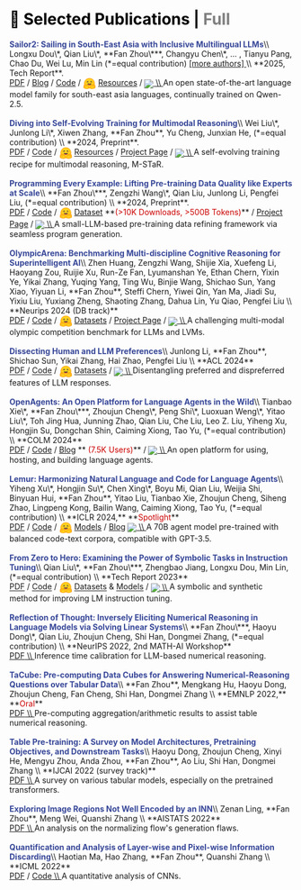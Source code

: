 <!-- CSS 样式：默认未选中显示灰色，选中时为黑色 -->
<style>
  .publication-header span {
    cursor: pointer;
    color: gray;
  }
  .publication-header span.active {
    color: black;
  }
</style>

<div id="publications">

<!-- 标题区域，使用 h1 实现 Markdown 的 # 标题效果 -->
<h1 class="publication-header">
  <span id="selectedHeader" class="active" onclick="filterPubs('selected')">📖 Selected Publications</span> |
  <span id="fullHeader" onclick="filterPubs('full')">Full</span>
</h1>


<div class="paper-box-text" data-selected="true" markdown="1">
<strong><font color="#374798">Sailor2: Sailing in South-East Asia with Inclusive Multilingual LLMs</font></strong>\\
Longxu Dou\*, Qian Liu\*, **Fan Zhou\***, Changyu Chen\*, 
<span id="authorsCollapsed">... , </span>
<span id="authorsExpanded" style="display: none;">
Zili Wang, Ziqi Jin, Zichen Liu, Tongyao Zhu, Cunxiao Du, Penghui Yang, Haonan Wang, Xin Mao, Xiachong Feng, Man Tsung Yeung, Xinyi Wan, Kunat Pipatanakul, Fajri Koto, Min Si Thu, Hynek Kydlicek, Zeyi Liu, Qunshu Lin, Sittipong Sripaisarnmongkol, Kridtaphad Sae-Khow, Nirattisai Thongchim, Taechawat Konkaew, Narong Borijindargoon, Matichon Maneegard, Phakphum Artkaew, Quan Nguyen, Wannaphong Phatthiyaphaibun, Zheng-Xin Yong, Anh Dao, Hoang H. Tran, Mike Zhang, 
</span>
Tianyu Pang, Chao Du, Wei Lu, Min Lin (*=equal contribution)
<a href="#" onclick="
      var a = document.getElementById('authorsExpanded');
      var c = document.getElementById('authorsCollapsed');
      if(a.style.display==='none'){
         a.style.display='inline';
         c.style.display='none';
         this.innerText='[less authors]';
      } else {
         a.style.display='none';
         c.style.display='inline';
         this.innerText='[more authors]';
      }
      return false;
    ">
[more authors]
</a> \\
**2025, Tech Report**. <br>
<a href="https://arxiv.org/abs/2502.12982" style="pdf"><span>PDF</span></a> /
<a href="https://sea-sailor.github.io/blog/sailor2/" style="code"><span>Blog</span></a> /
<a href="https://github.com/sail-sg/sailor2" style="code"><span>Code</span></a> /
<img src="images/huggingface_logo.svg" width=23em style="vertical-align: middle;"> 
<a href="https://huggingface.co/sailor2" style="pdf"><span>Resources</span></a> /
<a href="https://github.com/sail-sg/sailor2">
<img src="https://img.shields.io/github/stars/sail-sg/sailor2?style=social" style="vertical-align: middle;"> \\
</a>
<span>An open state-of-the-art language model family for south-east asia languages, continually trained on Qwen-2.5.</span>
<br>
<br>
</div>

<div class="paper-box-text" data-selected="false" markdown="1">
<strong><font color="#374798">Diving into Self-Evolving Training for Multimodal Reasoning</font></strong>\\
Wei Liu\*, Junlong Li\*, Xiwen Zhang, **Fan Zhou**, Yu Cheng, Junxian He, (*=equal contribution) \\
**2024, Preprint**. <br>
<a href="https://arxiv.org/abs/2412.17451" style="pdf"><span>PDF</span></a> / 
<a href="https://github.com/hkust-nlp/mstar" style="code"><span>Code</span></a> / 
<img src="images/huggingface_logo.svg" width=23em style="vertical-align: middle;"> 
<a href="https://huggingface.co/collections/hkust-nlp/m-star-676bbf9f749dbf511e7c4a32" style="pdf"><span>Resources</span></a> /
<a href="https://mstar-lmm.github.io/" style="code"><span>Project Page</span></a> /
<a href="https://github.com/hkust-nlp/mstar">
<img src="https://img.shields.io/github/stars/hkust-nlp/mstar?style=social" style="vertical-align: middle;"> \\
</a>
<span>A self-evolving training recipe for multimodal reasoning, M-STaR.</span>
<br>
<br>
</div>

<div class="paper-box-text" data-selected="true" markdown="1">
<strong><font color="#374798">Programming Every Example: Lifting Pre-training Data Quality like Experts at Scale</font></strong>\\
**Fan Zhou\***, Zengzhi Wang\*, Qian Liu, Junlong Li, Pengfei Liu, (*=equal contribution) \\
**2024, Preprint**. <br>
<a href="https://arxiv.org/abs/2409.17115" style="pdf"><span>PDF</span></a> / 
<a href="https://github.com/GAIR-NLP/ProX" style="code"><span>Code</span></a> / 
<img src="images/huggingface_logo.svg" width=23em style="vertical-align: middle;"> 
<a href="https://huggingface.co/gair-prox" style="pdf"><span>Dataset</span></a>
<span>**<font color="#cc0000">(>10K Downloads, >500B Tokens)</font>**</span> / 
<a href="https://gair-nlp.github.io/ProX" style="pdf"><span>Project Page</span></a> / 
<a href="https://github.com/GAIR-NLP/ProX">
<img src="https://img.shields.io/github/stars/GAIR-NLP/ProX?style=social" style="vertical-align: middle;"> \\
</a>
<span>A small-LLM-based pre-training data refining framework via seamless program generation.</span> 
<br>
<br>
</div>

<div class="paper-box-text" data-selected="false" markdown="1">
<strong><font color="#374798">OlympicArena: Benchmarking Multi-discipline Cognitive Reasoning for Superintelligent AI</font></strong>\\
Zhen Huang, Zengzhi Wang, Shijie Xia, Xuefeng Li, Haoyang Zou, Ruijie Xu, Run-Ze Fan, Lyumanshan Ye, Ethan Chern, Yixin Ye, Yikai Zhang, Yuqing Yang, Ting Wu, Binjie Wang, Shichao Sun, Yang Xiao, Yiyuan Li, **Fan Zhou**, Steffi Chern, Yiwei Qin, Yan Ma, Jiadi Su, Yixiu Liu, Yuxiang Zheng, Shaoting Zhang, Dahua Lin, Yu Qiao, Pengfei Liu \\
**Neurips 2024 (DB track)** <br>
<a href="https://arxiv.org/abs/2406.12753" style="pdf"><span>PDF</span></a> /
<a href="https://github.com/GAIR-NLP/OlympicArena" style="code"><span>Code</span></a> /
<img src="images/huggingface_logo.svg" width=23em style="vertical-align: middle;"> 
<a href="https://huggingface.co/datasets/GAIR/OlympicArena" style="pdf"><span>Datasets</span></a> /
<a href="https://gair-nlp.github.io/OlympicArena/" style="pdf"><span>Project Page</span></a> /
<a href="https://github.com/GAIR-NLP/OlympicArena">
<img src="https://img.shields.io/github/stars/GAIR-NLP/OlympicArena?style=social" style="vertical-align: middle;"> \\
</a>
<span>A challenging multi-modal olympic competition benchmark for LLMs and LVMs.</span> 
<br>
<br>
</div>

<div class="paper-box-text" data-selected="false" markdown="1">
<strong><font color="#374798">Dissecting Human and LLM Preferences</font></strong>\\
Junlong Li, **Fan Zhou**, Shichao Sun, Yikai Zhang, Hai Zhao, Pengfei Liu \\
**ACL 2024** <br>
<a href="https://arxiv.org/abs/2402.11296" style="pdf"><span>PDF</span></a> /
<a href="https://github.com/GAIR-NLP/Preference-Dissection" style="code"><span>Code</span></a> /
<img src="images/huggingface_logo.svg" width=23em style="vertical-align: middle;"> 
<a href="https://huggingface.co/datasets/GAIR/Preference-Dissection" style="pdf"><span>Datasets</span></a> /
<a href="https://github.com/GAIR-NLP/Preference-Dissection">
<img src="https://img.shields.io/github/stars/GAIR-NLP/Preference-Dissection?style=social" style="vertical-align: middle;"> \\
</a>
<span>Disentangling preferred and dispreferred features of LLM responses.</span> 
<br>
<br>
</div>

<div class="paper-box-text" data-selected="true" markdown="1">
<strong><font color="#374798">OpenAgents: An Open Platform for Language Agents in the Wild</font></strong>\\
Tianbao Xie\*, **Fan Zhou\***, Zhoujun Cheng\*, Peng Shi\*, Luoxuan Weng\*, Yitao Liu\*, Toh Jing Hua, Junning Zhao, Qian Liu, Che Liu, Leo Z. Liu, Yiheng Xu, Hongjin Su, Dongchan Shin, Caiming Xiong, Tao Yu, (*=equal contribution) \\
**COLM 2024** <br>
<a href="https://arxiv.org/abs/2310.10634" style="pdf"><span>PDF</span></a> /
<a href="https://github.com/xlang-ai/OpenAgents" style="code"><span>Code</span></a> /
<a href="https://www.xlang.ai/blog/xlang-intro" style="pdf"><span>Blog</span></a>
<span>**<font color="#cc0000"> (7.5K Users)</font>**</span> / 
<a href="https://github.com/xlang-ai/OpenAgents">
<img src="https://img.shields.io/github/stars/xlang-ai/OpenAgents?style=social" style="vertical-align: middle;"> \\
</a>
<span>An open platform for using, hosting, and building language agents.</span> 
<br>
<br>
</div>

<div class="paper-box-text" data-selected="true" markdown="1">
<strong><font color="#374798">Lemur: Harmonizing Natural Language and Code for Language Agents</font></strong>\\
Yiheng Xu\*, Hongjin Su\*, Chen Xing\*, Boyu Mi, Qian Liu, Weijia Shi, Binyuan Hui, **Fan Zhou**, Yitao Liu, Tianbao Xie, Zhoujun Cheng, Siheng Zhao, Lingpeng Kong, Bailin Wang, Caiming Xiong, Tao Yu, (*=equal contribution) \\
**ICLR 2024,** **<font color="#cc0000">Spotlight</font>** <br>
<a href="https://arxiv.org/abs/2310.06830" style="pdf"><span>PDF</span></a> /
<a href="https://github.com/OpenLemur/Lemur" style="code"><span>Code</span></a> /
<img src="images/huggingface_logo.svg" width=23em style="vertical-align: middle;"> 
<a href="https://huggingface.co/OpenLemur" style="pdf"><span>Models</span></a> /
<a href="https://www.xlang.ai/blog/openlemur" style="pdf"><span>Blog</span></a>
<a href="https://github.com/OpenLemur/Lemur">
<img src="https://img.shields.io/github/stars/OpenLemur/Lemur?style=social" style="vertical-align: middle;"> \\
</a>
<span>A 70B agent model pre-trained with balanced code-text corpora, compatible with GPT-3.5.</span>
<br>
<br>
</div>

<div class="paper-box-text" data-selected="false" markdown="1">
<strong><font color="#374798">From Zero to Hero: Examining the Power of Symbolic Tasks in Instruction Tuning</font></strong>\\
Qian Liu\*, **Fan Zhou\***, Zhengbao Jiang, Longxu Dou, Min Lin, (*=equal contribution) \\
**Tech Report 2023** <br>
<a href="https://arxiv.org/abs/2304.07995" style="pdf"><span>PDF</span></a> /
<a href="https://github.com/sail-sg/symbolic-instruction-tuning" style="code"><span>Code</span></a> /
<img src="images/huggingface_logo.svg" width=23em style="vertical-align: middle;"> 
<a href="https://huggingface.co/datasets/sail/symbolic-instruction-tuning" style="pdf"><span>Datasets</span></a> &
<a href="https://huggingface.co/models?search=sail/tapex-zero"><span>Models</span></a> /
<a href="https://github.com/sail-sg/symbolic-instruction-tuning">
<img src="https://img.shields.io/github/stars/sail-sg/symbolic-instruction-tuning?style=social" style="vertical-align: middle;"> \\
</a>
<span>A symbolic and synthetic method for improving LM instruction tuning.</span> 
<br>
<br>
</div>

<div class="paper-box-text" data-selected="false" markdown="1">
<strong><font color="#374798">Reflection of Thought: Inversely Eliciting Numerical Reasoning in Language Models via Solving Linear Systems</font></strong>\\
**Fan Zhou\***, Haoyu Dong\*, Qian Liu, Zhoujun Cheng, Shi Han, Dongmei Zhang, (*=equal contribution) \\
**NeurIPS 2022, 2nd MATH-AI Workshop** <br>
<a href="https://arxiv.org/abs/2210.05075" style="pdf"><span>PDF</span> \\
</a>
<span>Inference time calibration for LLM-based numerical reasoning.</span> 
<br>
<br>
</div>
 
<div class="paper-box-text" data-selected="true" markdown="1">
<strong><font color="#374798">TaCube: Pre-computing Data Cubes for Answering Numerical-Reasoning Questions over Tabular Data</font></strong>\\
**Fan Zhou**, Mengkang Hu, Haoyu Dong, Zhoujun Cheng, Fan Cheng, Shi Han, Dongmei Zhang \\
**EMNLP 2022,** **<font color="#cc0000">Oral</font>** <br>
<a href="https://arxiv.org/abs/2205.12682" style="pdf"><span>PDF</span> \\
</a>
<span>Pre-computing aggregation/arithmetic results to assist table numerical reasoning.</span> 
<br>
<br>
</div>

<div class="paper-box-text" data-selected="false" markdown="1">
<strong><font color="#374798">Table Pre-training: A Survey on Model Architectures, Pretraining Objectives, and Downstream Tasks</font></strong>\\
Haoyu Dong, Zhoujun Cheng, Xinyi He, Mengyu Zhou, Anda Zhou, **Fan Zhou**, Ao Liu, Shi Han, Dongmei Zhang \\
**IJCAI 2022 (survey track)** <br>
<a href="https://arxiv.org/abs/2201.09745" style="pdf"><span>PDF</span> \\
</a>
<span>A survey on various tabular models, especially on the pretrained transformers.</span> 
<br>
<br>
</div>

<div class="paper-box-text" data-selected="false" markdown="1">
<strong><font color="#374798">Exploring Image Regions Not Well Encoded by an INN</font></strong>\\
Zenan Ling, **Fan Zhou**, Meng Wei, Quanshi Zhang \\
**AISTATS 2022** <br>
<a href="https://proceedings.mlr.press/v151/ling22a/ling22a.pdf" style="pdf"><span>PDF</span> \\
</a>
<span>An analysis on the normalizing flow's generation flaws.</span> 
<br>
<br>
</div>


<div class="paper-box-text" data-selected="false" markdown="1">
<strong><font color="#374798">Quantification and Analysis of Layer-wise and Pixel-wise Information Discarding</font></strong>\\
Haotian Ma, Hao Zhang, **Fan Zhou**, Quanshi Zhang \\
**ICML 2022** <br>
<a href="https://proceedings.mlr.press/v162/ma22b/ma22b.pdf" style="pdf"><span>PDF</span></a> /
<a href="https://github.com/haotianSustc/deepinfo" style="code"><span>Code</span> \\
</a>
<span>A quantitative analysis of CNNs.</span> 
<br>
<br>
</div>


</div>

<script>
function filterPubs(filterType) {
  var pubs = document.getElementById('publications').children;
  for (var i = 0; i < pubs.length; i++) {
    var selectedAttr = pubs[i].getAttribute('data-selected');
    if (selectedAttr !== null) { // 只对存在 data-selected 属性的元素进行处理
      if (filterType === 'selected') {
        pubs[i].style.display = (selectedAttr === 'true') ? '' : 'none';
      } else {
        pubs[i].style.display = '';
      }
    }
  }
  // 更新标题 active 样式
  if (filterType === 'selected') {
    document.getElementById('selectedHeader').classList.add('active');
    document.getElementById('fullHeader').classList.remove('active');
  } else {
    document.getElementById('fullHeader').classList.add('active');
    document.getElementById('selectedHeader').classList.remove('active');
  }
}
document.addEventListener('DOMContentLoaded', function() {
  filterPubs('selected');
});
</script>